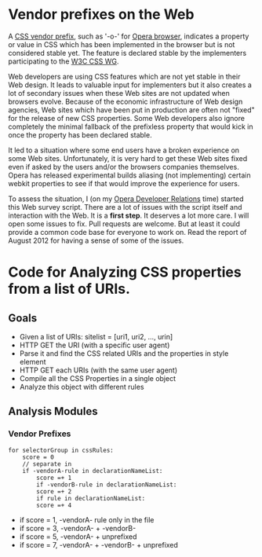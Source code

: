 # Vendor prefixes on the Web

A [CSS vendor prefix](http://wiki.csswg.org/spec/vendor-prefixes), such as '-o-' for [Opera browser](http://www.opera.com/browser/), indicates a property or value in CSS which has been implemented in the browser but is not considered stable yet. The feature is declared stable by the implementers participating to the [W3C CSS WG](http://www.w3.org/Style/CSS/).

Web developers are using CSS features which are not yet stable in their Web design. It leads to valuable input for implementers but it also creates a lot of secondary issues when these Web sites are not updated when browsers evolve. Because of the economic infrastructure of Web design agencies, Web sites which have been put in production are often not "fixed" for the release of new CSS properties. Some Web developers also ignore completely the minimal fallback of the prefixless property that would kick in once the property has been declared stable.

It led to a situation where some end users have a broken experience on some Web sites. Unfortunately, it is very hard to get these Web sites fixed even if asked by the users and/or the browsers companies themselves. Opera has released experimental builds aliasing (not implementing) certain webkit properties to see if that would improve the experience for users.

To assess the situation, I (on my [Opera Developer Relations](http://dev.opera.com/) time) started this Web survey script. There are a lot of issues with the script itself and interaction with the Web. It is a **first step**. It deserves a lot more care. I will open some issues to fix. Pull requests are welcome. But at least it could provide a common code base for everyone to work on. Read the report of August 2012 for having a sense of some of the issues.


# Code for Analyzing CSS properties from a list of URIs.

## Goals

* Given a list of URIs: sitelist = [uri1, uri2, …, urin]
* HTTP GET the URI (with a specific user agent)
* Parse it and find the CSS related URIs and the properties in style element
* HTTP GET each URIs (with the same user agent)
* Compile all the CSS Properties in a single object
* Analyze this object with different rules

## Analysis Modules

### Vendor Prefixes

	for selectorGroup in cssRules:
		score = 0
		// separate in
		if -vendorA-rule in declarationNameList:
			score =+ 1
		    if -vendorB-rule in declarationNameList:
			score =+ 2
			if rule in declarationNameList:
			score =+ 4

* if score = 1, -vendorA- rule only in the file
* if score = 3, -vendorA- + -vendorB-
* if score = 5, -vendorA- + unprefixed
* if score = 7, -vendorA- + -vendorB- + unprefixed
